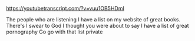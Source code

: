 https://youtubetranscript.com/?v=vuu1OB5HDmI

 The people who are listening I have a list on my website of great books. There's I swear to God I thought you were about to say I have a list of great pornography Go go with that list private